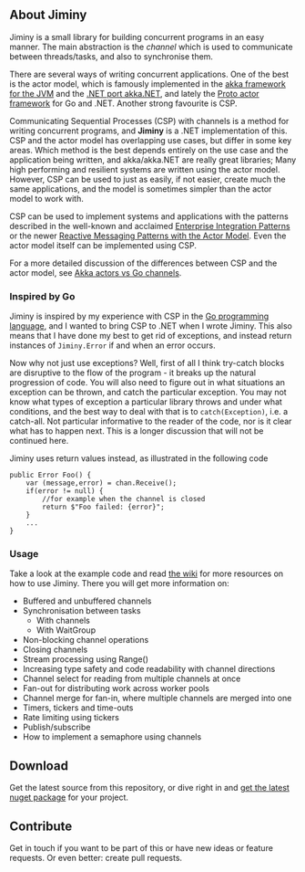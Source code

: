 
 
## About Jiminy
Jiminy is a small library for building concurrent programs in an easy manner. The main abstraction is the *channel* which is used to communicate between threads/tasks, and also to synchronise them.

There are several ways of writing concurrent applications. One of the best is the actor model, which is famously implemented in the [akka framework for the JVM](http://akka.io) and the [.NET port akka.NET](http://getakka.net), and lately the [Proto actor framework](http://proto.actor) for Go and .NET. Another strong favourite is CSP.

Communicating Sequential Processes (CSP) with channels is a method for writing concurrent programs, and **Jiminy** is a .NET implementation of this. CSP and the actor model has overlapping use cases, but differ in some key areas. Which method is the best depends entirely on the use case and the application being written, and akka/akka.NET are really great libraries; Many high performing and resilient systems are written using the actor model. However, CSP can be used to just as easily, if not easier, create much the same applications, and the model is sometimes simpler than the actor model to work with.

CSP can be used to implement systems and applications with the patterns described in the well-known and acclaimed [Enterprise Integration Patterns](http://www.enterpriseintegrationpatterns.com) or the newer [Reactive Messaging Patterns with the Actor Model](https://github.com/VaughnVernon/ReactiveMessagingPatterns_ActorModel). Even the actor model itself can be implemented using CSP.

For a more detailed discussion of the differences between CSP and the actor model, see [Akka actors vs Go channels](https://www.quora.com/How-are-Akka-actors-different-from-Go-channels).

### Inspired by Go
Jiminy is inspired by my experience with CSP in the [Go programming language](https://golang.org), and I wanted to bring CSP to .NET when I wrote Jiminy. This also means that I have done my best to get rid of exceptions, and instead return instances of `Jiminy.Error` if and when an error occurs.

Now why not just use exceptions? Well, first of all I think try-catch blocks are disruptive to the flow of the program - it breaks up the natural progression of code.
You will also need to figure out in what situations an exception can be thrown, and catch the particular exception. You may not know what types of exception a particular library throws and under what conditions, and the best way to deal with that is to `catch(Exception)`, i.e. a catch-all. Not particular informative to the reader of the code, nor is it clear what has to happen next. This is a longer discussion that will not be continued here.

Jiminy uses return values instead, as illustrated in the following code

	public Error Foo() {
		var (message,error) = chan.Receive();
		if(error != null) {
			//for example when the channel is closed
			return $"Foo failed: {error}";  
		}
		...
	}

### Usage
Take a look at the example code and read [the wiki](https://github.com/fthoms/jiminy/wiki) for more resources on how to use Jiminy. There you will get more information on:

*	Buffered and unbuffered channels
*	Synchronisation between tasks
	*	With channels
	*	With WaitGroup
*	Non-blocking channel operations
*	Closing channels
*	Stream processing using Range()
*	Increasing type safety and code readability with channel directions
*	Channel select for reading from multiple channels at once
*	Fan-out for distributing work across worker pools
*	Channel merge for fan-in, where multiple channels are merged into one 
*	Timers, tickers and time-outs
*	Rate limiting using tickers
*	Publish/subscribe
*	How to implement a semaphore using channels

## Download
Get the latest source from this repository, or dive right in and [get the latest nuget package](https://www.nuget.org/packages/Jiminy) for your project.

## Contribute
Get in touch if you want to be part of this or have new ideas or feature requests. Or even better: create pull requests.

